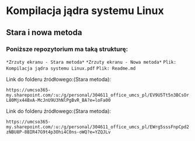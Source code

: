 # Kompilacja jądra systemu Linux
## Stara i nowa metoda
### Poniższe repozytorium ma taką strukturę:
`*Zrzuty ekranu - Stara metoda*`
`*Zrzuty ekranu - Nowa metoda*`
`Plik: Kompilacja jądra systemu Linux.pdf`
`Plik: Readme.md`

Link do folderu źródłowego:(Stara metoda): 

`https://umcso365-my.sharepoint.com/:u:/g/personal/304611_office_umcs_pl/EV9U5Tt5n3BCsOrL80Mjx44BxA-McJnU9U3hNlPgBvR_BA?e=loFa00`

Link do folderu źródłowego:(Stara metoda):

`https://umcso365-my.sharepoint.com/:u:/g/personal/304611_office_umcs_pl/EWrg5sssFnpCpd2zNBU8P-8BIR47G9t4p3Ohi4C0ns-oWQ?e=YZQJLv`
